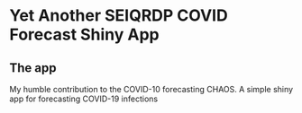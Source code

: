 Yet Another SEIQRDP COVID Forecast Shiny App
================

The app
-------

My humble contribution to the COVID-10 forecasting CHAOS. A simple shiny app for forecasting COVID-19 infections
